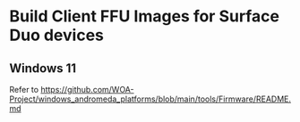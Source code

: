 # Build Client FFU Images for Surface Duo devices

## Windows 11

Refer to https://github.com/WOA-Project/windows_andromeda_platforms/blob/main/tools/Firmware/README.md